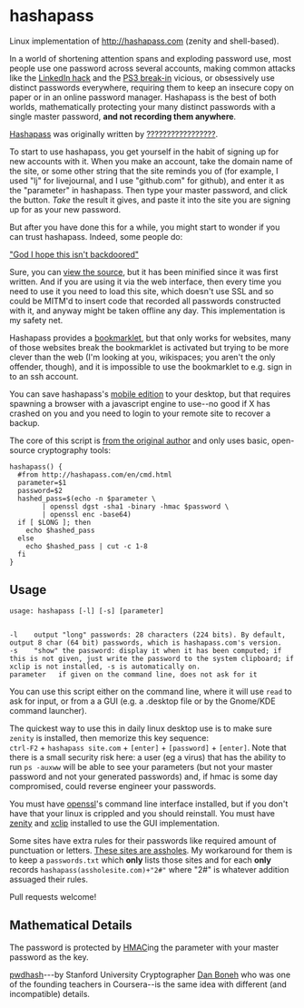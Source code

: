 hashapass
=========

Linux implementation of http://hashapass.com (zenity and shell-based).

In a world of shortening attention spans and exploding password use, most people use one password across several accounts,
making common attacks like the [LinkedIn hack](FIXME) and the [PS3 break-in]() vicious, or obsessively use distinct passwords
everywhere, requiring them to keep an insecure copy on paper or in an online password manager.
Hashapass is the best of both worlds, mathematically protecting your many distinct passwords with a single master password,
**and not recording them anywhere**.

[Hashapass](http://hashapass.com/en/index.html) was originally written by [?????????????????](FIXME).

To start to use hashapass, you get yourself in the habit of signing up for new accounts with it. When you make an account,
take the domain name of the site, or some other string that the site reminds you of (for example, I used "lj" for livejournal, and I use "github.com" for github),
and enter it as the "parameter" in hashapass. Then type your master password, and click the button. _Take_ the result it gives,
and paste it into the site you are signing up for as your new password.

But after you have done this for a while, you might start to wonder if you can trust hashapass. Indeed, some people do:

["God I hope this isn't backdoored"](https://play.google.com/store/apps/details?id=com.hashapass.androidapp&reviewId=Z3A6QU9xcFRPRkRfbkk3aE1nWnZyN2ZmQU1hcFBDdlRNSm9xVnFfQnBscG9YdWxNeHQ3TXBFRUkzcUI3b0ZITjctN0Z5VnYtcnZSRktiR1dLaXRTMS1DcUNR)

Sure, you can [view the source](http://hashapass.com/en/index.js), but it has been minified since it was first written.
And if you are using it via the web interface, then every time you need to use it you need to load this site,
which doesn't use SSL and so could be MITM'd to insert code that recorded all passwords constructed with it,
and anyway might be taken offline any day. This implementation is my safety net.

Hashapass provides a [bookmarklet](http://hashapass.com/en/bookmarklet.html), but that only works for websites, many of those websites
break the bookmarklet is activated but trying to be more clever than the web (I'm looking at you, wikispaces; you aren't the only offender, though),
and it is impossible to use the bookmarklet to e.g. sign in to an ssh account.

You can save hashapass's [mobile edition](http://hashapass.com/en/phone.html) to your desktop, but that requires spawning
a browser with a javascript engine to use--no good if X has crashed on you and you need to login to your remote site to recover
a backup.

The core of this script is [from the original author](http://hashapass.com/en/cmd.html) and only uses basic, open-source cryptography tools:
```
hashapass() {
  #from http://hashapass.com/en/cmd.html
  parameter=$1
  password=$2
  hashed_pass=$(echo -n $parameter \
        | openssl dgst -sha1 -binary -hmac $password \
        | openssl enc -base64)
  if [ $LONG ]; then
    echo $hashed_pass
  else
    echo $hashed_pass | cut -c 1-8
  fi
}
```



## Usage

```
usage: hashapass [-l] [-s] [parameter]


-l    output "long" passwords: 28 characters (224 bits). By default, output 8 char (64 bit) passwords, which is hashapass.com's version.
-s    "show" the password: display it when it has been computed; if this is not given, just write the password to the system clipboard; if xclip is not installed, -s is automatically on.
parameter   if given on the command line, does not ask for it

```

You can use this script either on the command line, where it will use `read` to ask for input, or
from a a GUI (e.g. a .desktop file or by the Gnome/KDE command launcher).

The quickest way to use this in daily linux desktop use is to make sure `zenity` is installed,
then memorize this key sequence:  
`ctrl-F2` + `hashapass site.com` + `[enter]` + `[password]` + `[enter]`. Note that there is a small security risk here:
a user (eg a virus) that has the ability to run `ps -auxww` will be able to see your parameters (but not your master password and not your generated passwords) and,
if hmac is some day compromised, could reverse engineer your passwords.

You must have [openssl](https://www.openssl.org/)'s command line interface installed, but if you don't have that your linux is crippled and you should reinstall.
You must have [zenity](https://help.gnome.org/users/zenity/) and [xclip](http://sourceforge.net/projects/xclip/) installed to use the GUI implementation.

Some sites have extra rules for their passwords like required amount of punctuation or letters.
[These sites are assholes](http://xkcd.com/936/).
My workaround for them is to keep a `passwords.txt` which **only** lists those sites and for each 
**only** records `hashapass(assholesite.com)+"2#"` where "2#" is whatever addition assuaged their rules.

Pull requests welcome!

## Mathematical Details

The password is protected by [HMAC](https://en.wikipedia.org/wiki/HMAC)ing the parameter with your master password as the key.

[pwdhash](http://pwdhash.com)---by Stanford University Cryptographer [Dan Boneh](https://crypto.stanford.edu/~dabo/)
who was one of the founding teachers in Coursera--is the same idea with different (and incompatible) details.
